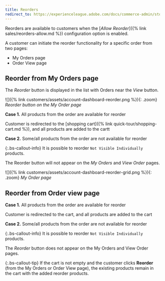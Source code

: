 ```yaml
---
title: Reorders
redirect_to: https://experienceleague.adobe.com/docs/commerce-admin/stores-sales/order-management/orders/orders-storefront.html#reorders
---
```


Reorders are available to customers when the [_Allow Reorder_]({% link sales/reorders-allow.md %}) configuration option is enabled.

A customer can initiate the reorder functionality for a specific order from two pages:

- My Orders page
- Order View page

## Reorder from My Orders page

The _Reorder_ button is displayed in the list with Orders near the _View_ button.

![]({% link customers/assets/account-dashboard-reorder.png %}){: .zoom}
_Reorder button on the My Order page_

**Case 1.** All products from the order are available for reorder

Customer is redirected to the [shopping cart]({% link quick-tour/shopping-cart.md %}), and all products are added to the cartt

**Case 2.** Some/all products from the order are not available for reorder

{:.bs-callout-info}
It is possible to reorder `Not Visible Individually` products.

The Reorder button will not appear on the _My Orders_ and _View Order_ pages.

![]({% link customers/assets/account-dashboard-reorder-grid.png %}){: .zoom}
_My Order page_

## Reorder from Order view page

**Case 1.** All products from the order are available for reorder

Customer is redirected to the cart, and all products are added to the cart

**Case 2.** Some/all products from the order are not available for reorder

{:.bs-callout-info}
It is possible to reorder `Not Visible Individually` products.

The _Reorder_ button does not appear on the My Orders and View Order pages.

{:.bs-callout-tip}
If the cart is not empty and the customer clicks **Reorder** (from the My Orders or Order View page), the existing products remain in the cart with the added reorder products.